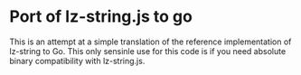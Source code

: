 # Port of lz-string.js to go

This is an attempt at a simple translation of the reference implementation of
lz-string to Go. This only sensinle use for this code is if you need
absolute binary compatibility with lz-string.js.
